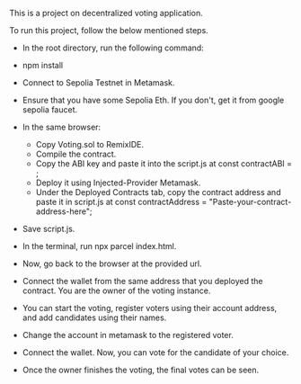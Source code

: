 This is a project on decentralized voting application.

To run this project, follow the below mentioned steps.

- In the root directory, run the following command:
- npm install

- Connect to Sepolia Testnet in Metamask.
- Ensure that you have some Sepolia Eth. If you don't, get it from google sepolia faucet.
- In the same browser:
  - Copy Voting.sol to RemixIDE.
  - Compile the contract.
  - Copy the ABI key and paste it into the script.js at const contractABI = <Paste-your-contract-ABI-here>;
  - Deploy it using Injected-Provider Metamask.
  - Under the Deployed Contracts tab, copy the contract address and paste it in script.js at const contractAddress = "Paste-your-contract-address-here";
- Save script.js.
- In the terminal, run npx parcel index.html.
- Now, go back to the browser at the provided url.
- Connect the wallet from the same address that you deployed the contract. You are the owner of the voting instance.
- You can start the voting, register voters using their account address, and add candidates using their names.
- Change the account in metamask to the registered voter.
- Connect the wallet. Now, you can vote for the candidate of your choice.
- Once the owner finishes the voting, the final votes can be seen.
